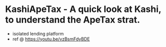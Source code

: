 # KashiApeTax - A quick look at Kashi, to understand the ApeTax strat.

- isolated lending platform
- ref @ https://youtu.be/vzBsmFdyBDE